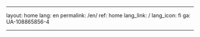 ---

layout: home
lang: en
permalink: /en/
ref: home
lang_link: /
lang_icon: fi
ga: UA-108865856-4

---